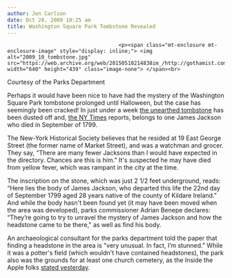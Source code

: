 ```yaml
---
author: Jen Carlson
date: Oct 28, 2009 10:25 am
title: Washington Square Park Tombstone Revealed
---
```


	
										<p><span class="mt-enclosure mt-enclosure-image" style="display: inline;"> <img alt="2009_10_tombstone.jpg" src="https://web.archive.org/web/20150510214838im_/http://gothamist.com/attachments/arts_jen/2009_10_tombstone.jpg" width="640" height="439" class="image-none"> </span><br>
<span class="photo_caption">Courtesy of the Parks Department</span></p>

<p>Perhaps it would have been nice to have had the mystery of the Washington Square Park tombstone prolonged until Halloween, but the case has seemingly been cracked! In just under a week <a href="https://web.archive.org/web/20150510214838/http://gothamist.com/2009/10/26/washington_square_park.php">the unearthed tombstone</a> has been dusted off and, <a href="https://web.archive.org/web/20150510214838/http://cityroom.blogs.nytimes.com/2009/10/28/gravestone-from-1799-is-found-in-washington-square-park/">the NY Times</a> reports, belongs to one James Jackson who died in September of 1799.</p>

<p>The New-York Historical Society believes that he resided at 19 East George Street (the  former name of Market Street), and was a watchman and grocer. They say, &#x201C;There are many fewer Jacksons than I would have expected in the directory. Chances are this is him.&quot; It&apos;s suspected he may have died from yellow fever, which was rampant in the city at the time.</p>

<p>The inscription on the stone, which was just 2 1/2 feet underground, reads: &#x201C;Here lies the body of James Jackson, who departed this life the 22nd day of September 1799 aged 28 years native of the county of Kildare Ireland.&#x201D; And while the body hasn&apos;t been found yet (it may have been moved when the area was developed), parks commissioner Adrian Benepe declares: &#x201C;They&#x2019;re going to try to unravel the mystery of James Jackson and how the headstone came to be there,&quot; as well as find his body.</p>

<p>An archaeological consultant for the parks department told the paper that finding a headstone in the area is &quot;very unusual. In fact, I&#x2019;m stunned.&#x201D; While it was a potter&apos;s field (which wouldn&apos;t have contained headstones), the park also was the grounds for at least one church cemetery, as the Inside the Apple folks <a href="https://web.archive.org/web/20150510214838/http://gothamist.com/2009/10/27/wsp_tombstone_the_sequel.php">stated yesterday</a>.</p>					
										
									
				